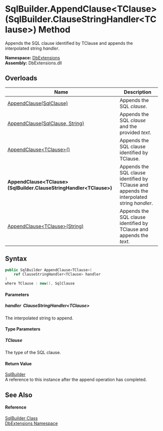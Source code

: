 SqlBuilder.AppendClause&lt;TClause>(SqlBuilder.ClauseStringHandler&lt;TClause>) Method
======================================================================================
Appends the SQL clause identified by TClause and appends the interpolated string *handler*.
  
**Namespace:** [DbExtensions][1]  
**Assembly:** DbExtensions.dll

Overloads
---------

| Name                                                                     | Description                                                                                 |
| ------------------------------------------------------------------------ | ------------------------------------------------------------------------------------------- |
| [AppendClause(SqlClause)][2]                                             | Appends the SQL *clause*.                                                                   |
| [AppendClause(SqlClause, String)][3]                                     | Appends the SQL *clause* and the provided *text*.                                           |
| [AppendClause&lt;TClause>()][4]                                          | Appends the SQL clause identified by TClause.                                               |
| **AppendClause&lt;TClause>(SqlBuilder.ClauseStringHandler&lt;TClause>)** | Appends the SQL clause identified by TClause and appends the interpolated string *handler*. |
| [AppendClause&lt;TClause>(String)][5]                                    | Appends the SQL clause identified by TClause and appends the *text*.                        |


Syntax
------

```csharp
public SqlBuilder AppendClause<TClause>(
	ref ClauseStringHandler<TClause> handler
)
where TClause : new(), SqlClause

```

#### Parameters

##### *handler*  ClauseStringHandler&lt;**TClause**>
The interpolated string to append.

#### Type Parameters

##### *TClause*
The type of the SQL clause.

#### Return Value
[SqlBuilder][6]  
A reference to this instance after the append operation has completed.

See Also
--------

#### Reference
[SqlBuilder Class][6]  
[DbExtensions Namespace][1]  

[1]: ../README.md
[2]: AppendClause.md
[3]: AppendClause_1.md
[4]: AppendClause__1.md
[5]: AppendClause__1_2.md
[6]: README.md